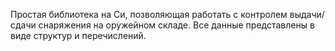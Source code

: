 Простая библиотека на Си, позволяющая работать с контролем выдачи/сдачи снаряжения на оружейном складе. Все данные представлены в виде структур и перечислений.
